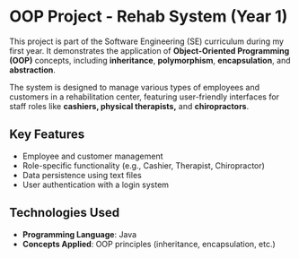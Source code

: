 # OOP Project - Rehab System (Year 1)

This project is part of the Software Engineering (SE) curriculum during my first year. It demonstrates the application of **Object-Oriented Programming (OOP)** concepts, including **inheritance**, **polymorphism**, **encapsulation**, and **abstraction**. 

The system is designed to manage various types of employees and customers in a rehabilitation center, featuring user-friendly interfaces for staff roles like **cashiers, physical therapists,** and **chiropractors**.

## Key Features
- Employee and customer management
- Role-specific functionality (e.g., Cashier, Therapist, Chiropractor)
- Data persistence using text files
- User authentication with a login system

## Technologies Used
- **Programming Language**: Java
- **Concepts Applied**: OOP principles (inheritance, encapsulation, etc.)
